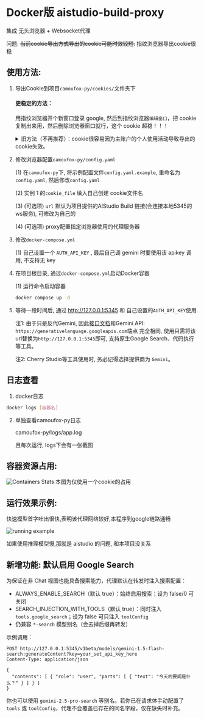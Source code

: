 # Docker版 aistudio-build-proxy
集成 无头浏览器 + Websocket代理

问题: ~~当前cookie导出方式导出的cookie可能时效较短.~~ 指纹浏览器导出cookie很稳

## 使用方法:
1. 导出Cookie到项目`camoufox-py/cookies/`文件夹下

    #### 更稳定的方法：
   用指纹浏览器开个新窗口登录 google, 然后到指纹浏览器`编辑窗口`，把 cookie 复制出来用，然后删除浏览器窗口就行，这个 cookie 超稳！！！

    <details>
       <summary>旧方法（不再推荐）：cookie很容易因为主账户的个人使用活动导致导出的cookie失效。</summary>
    (1) 安装导出Cookie的插件, 这里推荐 [Global Cookie Manager浏览器插件](https://chromewebstore.google.com/detail/global-cookie-manager/bgffajlinmbdcileomeilpihjdgjiphb)
    
    (2) 使用插件导出浏览器内所有涉及`google`的Cookie
    
    导出Cookie示例图:
    ![Global Cookie Manager](/img/Global_Cookie_Manager.png)
    ![Global Cookie Manager2](/img/Global_Cookie_Manager2.png)
    
    (3) 粘贴到项目 `camoufox-py/cookies/[自己命名].json` 中
    </details>
2. 修改浏览器配置`camoufox-py/config.yaml`

    (1) 在`camoufox-py`下, 将示例配置文件`config.yaml.example`, 重命名为 `config.yaml`, 然后修改`config.yaml`

    (2) 实例 1 的`cookie_file` 填入自己创建 cookie文件名

    (3) (可选项) `url` 默认为项目提供的AIStudio Build 链接(会连接本地5345的ws服务), 可修改为自己的

    (4) (可选项) proxy配置指定浏览器使用的代理服务器

3. 修改`docker-compose.yml`
    
    (1) 自己设置一个 `AUTH_API_KEY` , 最后自己调 gemini 时要使用该 apikey 调用, 不支持无 key
4. 在项目根目录, 通过`docker-compose.yml`启动Docker容器

    (1) 运行命令启动容器
    ```bash
    docker compose up -d
    ```

5. 等待一段时间后, 通过 http://127.0.0.1:5345 和 自己设置的`AUTH_API_KEY`使用.
    
    注1: 由于只是反代Gemini, 因此[接口文档](https://ai.google.dev/api)和Gemini API: `https://generativelanguage.googleapis.com`端点 完全相同, 使用只需将该url替换为`http://127.0.0.1:5345`即可, 支持原生Google Search、代码执行等工具。

    注2: Cherry Studio等工具使用时, 务必记得选择提供商为 `Gemini`。

## 日志查看
1. docker日志
```bash
docker logs [容器名]
```
2. 单独查看camoufox-py日志

    camoufox-py/logs/app.log

    且每次运行, logs下会有一张截图

## 容器资源占用:
![Containers Stats](/img/Containers_Stats.png)
本图为仅使用一个cookie的占用

## 运行效果示例:
快速模型首字吐出很快,表明该代理网络较好,本程序到google链路通畅

![running example](/img/running_example.gif)

如果使用推理模型慢,那就是 aistudio 的问题, 和本项目没关系

## 新增功能: 默认启用 Google Search

为保证在非 Chat 视图也能具备搜索能力，代理默认在转发时注入搜索配置：

- ALWAYS_ENABLE_SEARCH（默认 true）：始终启用搜索；设为 false/0 可关闭
- SEARCH_INJECTION_WITH_TOOLS（默认 true）：同时注入 `tools.google_search`；设为 false 可只注入 `toolConfig`
- 仍兼容 `*-search` 模型别名（会去掉后缀再转发）

示例调用：

```
POST http://127.0.0.1:5345/v1beta/models/gemini-1.5-flash-search:generateContent?key=your_set_api_key_here
Content-Type: application/json

{
  "contents": [ { "role": "user", "parts": [ { "text": "今天的要闻是什么？" } ] } ]
}
```

你也可以使用 `gemini-2.5-pro-search` 等别名。若你已在请求体手动配置了 `tools` 或 `toolConfig`，代理不会覆盖已存在的同名字段，仅在缺失时补充。
